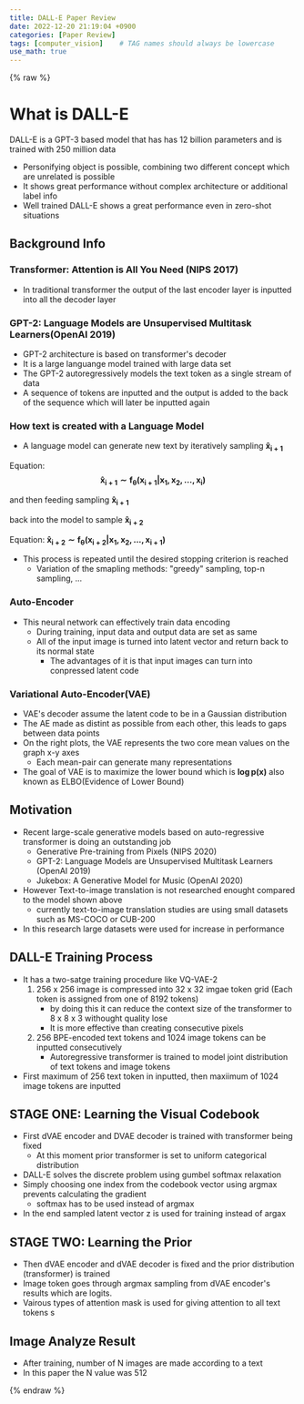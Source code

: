 ```yaml
---
title: DALL-E Paper Review
date: 2022-12-20 21:19:04 +0900
categories: [Paper Review]
tags: [computer_vision]    # TAG names should always be lowercase
use_math: true
---
```


{% raw %}

# What is DALL-E

DALL-E is a GPT-3 based model that has has 12 billion parameters and is trained with 250 million data
- Personifying object is possible, combining two different concept which are unrelated is possible
- It shows great performance without complex architecture or additional label info
- Well trained DALL-E shows a great performance even in zero-shot situations

## Background Info

### Transformer: Attention is All You Need (NIPS 2017)
- In traditional transformer the output of the last encoder layer is inputted into all the decoder layer

### GPT-2: Language Models are Unsupervised Multitask Learners(OpenAI 2019)
- GPT-2 architecture is based on transformer's decoder
- It is a large languange model trained with large data set
- The GPT-2 autoregressively models the text token as a single stream of data
- A sequence of tokens are inputted and the output is added to the back of the sequence which will later be inputted again

### How text is created with a Language Model
- A language model can generate new text by iteratively sampling 
$\displaystyle \boldsymbol{\hat{x}_{i+1}}$

Equation: $$\displaystyle \boldsymbol{\hat{x}_{i+1}\sim f_\theta(x_{i+1}|x_1,x_2, ...,x_i)}$$

and then feeding sampling $\displaystyle \boldsymbol{\hat{x}_{i+1}}$

back into the model to sample $\displaystyle \boldsymbol{\hat{x}_{i+2}}$

Equation: $\displaystyle \boldsymbol{\hat{x}_{i+2}\sim f_\theta(x_{i+2}|x_1,x_2, ..., x_{i+1})}$

- This process is repeated until the desired stopping criterion is reached
  - Variation of the smapling methods: "greedy" sampling, top-n sampling, ...

### Auto-Encoder
- This neural network can effectively train data encoding
  - During training, input data and output data are set as same
  - All of the input image is turned into latent vector and return back to its normal state
    - The advantages of it is that input images can turn into conpressed latent code

### Variational Auto-Encoder(VAE)
- VAE's decoder assume the latent code to be in a Gaussian distribution
- The AE made as distint as possible from each other, this leads to gaps between data points
- On the right plots, the VAE represents the two core mean values on the graph x-y axes
  - Each mean-pair can generate many representations
- The goal of VAE is to maximize the lower bound which is $\displaystyle \boldsymbol{\log{p(x)}}$  also known as ELBO(Evidence of Lower Bound)

## Motivation
- Recent large-scale generative models based on auto-regressive transformer is doing an outstanding job 
  - Generative Pre-training from Pixels (NIPS 2020)
  - GPT-2: Language Models are Unsupervised Multitask Learners (OpenAI 2019)
  - Jukebox: A Generative Model for Music (OpenAI 2020)
- However Text-to-image translation is not researched enought compared to the model shown above
  - currently text-to-image translation studies are using small datasets such as MS-COCO or CUB-200
- In this research large datasets were used for increase in performance

## DALL-E Training Process
- It has a two-satge training procedure like VQ-VAE-2
  1. 256 x 256 image is compressed into 32 x 32 imgae token grid (Each token is assigned from one of 8192 tokens)
     - by doing this it can reduce the context size of the transformer to 8 x 8 x 3 withought quality lose
     - It is more effective than creating consecutive pixels
  2. 256 BPE-encoded text tokens and 1024 image tokens can be inputted consecutively
     - Autoregressive transformer is trained to model joint distribution of text tokens and image tokens
- First maximum of 256 text token in inputted, then maxiimum of 1024 image tokens are inputted

## STAGE ONE: Learning the Visual Codebook
- First dVAE encoder and DVAE decoder is trained with transformer being fixed
  - At this moment prior transformer is set to uniform categorical distribution
- DALL-E solves the discrete problem using gumbel softmax relaxation
- Simply choosing one index from the codebook vector using argmax prevents calculating the gradient
  - softmax has to be used instead of argmax
- In the end sampled latent vector z is used for training instead of argax

## STAGE TWO: Learning the Prior
- Then dVAE encoder and dVAE decoder is fixed and the prior distribution (transformer) is trained
- Image token goes through argmax sampling from dVAE encoder's results which are logits.
- Vairous types of attention mask is used for giving attention to all text tokens
s
## Image Analyze Result
- After training, number of N images are made according to a text
- In this paper the N value was 512

{% endraw %}